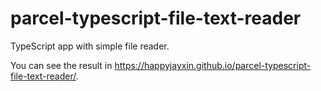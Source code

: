# parcel-typescript-file-text-reader

TypeScript app with simple file reader.

You can see the result in <https://happyjayxin.github.io/parcel-typescript-file-text-reader/>.
